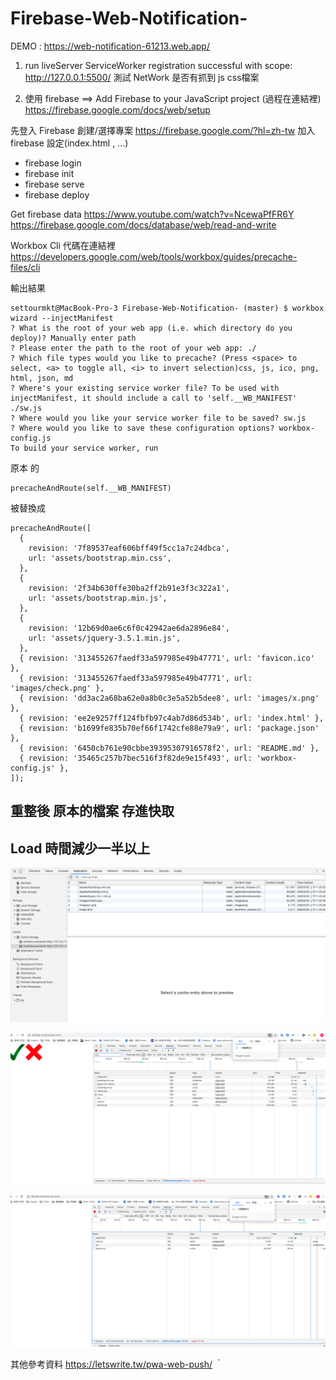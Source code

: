 # Firebase-Web-Notification-

DEMO : https://web-notification-61213.web.app/

1. run liveServer 
ServiceWorker registration successful with scope:  http://127.0.0.1:5500/
測試 NetWork 是否有抓到 js css檔案

2. 使用 firebase ==> Add Firebase to your JavaScript project (過程在連結裡)
https://firebase.google.com/docs/web/setup

先登入 Firebase 創建/選擇專案
https://firebase.google.com/?hl=zh-tw
加入firebase 設定(index.html , ...)
* firebase login 
* firebase init
* firebase serve
* firebase deploy

Get firebase data
https://www.youtube.com/watch?v=NcewaPfFR6Y
https://firebase.google.com/docs/database/web/read-and-write
<!-- 目前deploy 路徑是 public -->


Workbox Cli 代碼在連結裡
https://developers.google.com/web/tools/workbox/guides/precache-files/cli

輸出結果
```
settourmkt@MacBook-Pro-3 Firebase-Web-Notification- (master) $ workbox wizard --injectManifest
? What is the root of your web app (i.e. which directory do you deploy)? Manually enter path
? Please enter the path to the root of your web app: ./
? Which file types would you like to precache? (Press <space> to select, <a> to toggle all, <i> to invert selection)css, js, ico, png, html, json, md
? Where's your existing service worker file? To be used with injectManifest, it should include a call to 'self.__WB_MANIFEST' ./sw.js
? Where would you like your service worker file to be saved? sw.js
? Where would you like to save these configuration options? workbox-config.js
To build your service worker, run

```

原本 的 
```
precacheAndRoute(self.__WB_MANIFEST)
```

被替換成
```
precacheAndRoute([
  {
    revision: '7f89537eaf606bff49f5cc1a7c24dbca',
    url: 'assets/bootstrap.min.css',
  },
  {
    revision: '2f34b630ffe30ba2ff2b91e3f3c322a1',
    url: 'assets/bootstrap.min.js',
  },
  {
    revision: '12b69d0ae6c6f0c42942ae6da2896e84',
    url: 'assets/jquery-3.5.1.min.js',
  },
  { revision: '313455267faedf33a597985e49b47771', url: 'favicon.ico' },
  { revision: '313455267faedf33a597985e49b47771', url: 'images/check.png' },
  { revision: 'dd3ac2a68ba62e0a8b0c3e5a52b5dee8', url: 'images/x.png' },
  { revision: 'ee2e9257ff124fbfb97c4ab7d86d534b', url: 'index.html' },
  { revision: 'b1699fe835b70ef66f1742cfe88e79a9', url: 'package.json' },
  { revision: '6450cb761e90cbbe39395307916578f2', url: 'README.md' },
  { revision: '35465c257b7bec516f3f82de9e15f493', url: 'workbox-config.js' },
]);
```

## 重整後 原本的檔案 存進快取
## Load 時間減少一半以上

![Application01](/images/Application01.png)

![NetWork01](/images/NetWork01.png)

![NetWork02](/images/NetWork02.png)


其他參考資料
https://letswrite.tw/pwa-web-push/
｀
